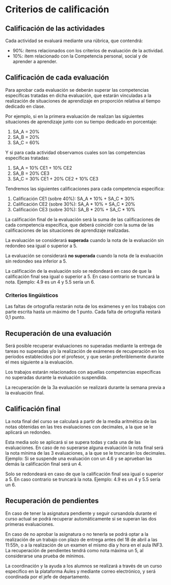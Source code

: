 # Criterios de calificación

## Calificación de las actividades

Cada actividad se evaluará mediante una rúbrica, que contendrá:

* 90%: ítems relacionados con los criterios de evaluación de la actividad.
* 10%: ítem relacionado con la Competencia personal, social y de aprender a aprender.

## Calificación de cada evaluación

Para aprobar cada evaluación se deberán superar las competencias específicas tratadas en dicha evaluación, que estarán vinculadas a la realización de situaciones de aprendizaje en proporción relativa al tiempo dedicado en clase.

Por ejemplo, si en la primera evaluación de realizan las siguientes situaciones de aprendizaje junto con su tiempo dedicado en porcentaje:

1. SA_A = 20%
2. SA_B = 20%
3. SA_C = 60%

Y si para cada actividad observamos cuales son las competencias específicas tratadas:

1. SA_A = 10% CE1 + 10% CE2
2. SA_B = 20% CE3
3. SA_C = 30% CE1 + 20% CE2 + 10% CE3

Tendremos las siguientes calificaciones para cada competencia específica:

1. Calificación CE1 (sobre 40%): SA_A * 10% + SA_C * 30%
2. Calificación CE2 (sobre 30%): SA_A * 10% + SA_C * 20%
3. Calificación CE3 (sobre 30%): SA_B * 20% + SA_C * 10%

La calificación final de la evaluación será la suma de las calificaciones de cada competencia específica, que deberá coincidir con la suma de las calificaciones de las situaciones de aprendizaje realizadas.

La evaluación se considerará **superada** cuando la nota de la evaluación sin redondeo sea igual o superior a 5.

La evaluación se considerará **no superada** cuando la nota de la evaluación sin redondeo sea inferior a 5.

La calificación de la evaluación solo se redondeará en caso de que la calificación final sea igual o superior a 5. En caso contrario se truncará la nota. Ejemplo: 4.9 es un 4 y 5.5 sería un 6.

### Criterios lingúísticos

Las faltas de ortografía restarán nota de los exámenes y en los trabajos con parte escrita hasta un máximo de 1 punto. Cada falta de ortografía restará 0,1 punto.

## Recuperación de una evaluación

Será posible recuperar evaluaciones no superadas mediante la entrega de tareas no superadas y/o la realización de exámenes de recuperación en los períodos establecidos por el profesor, y que serán preferiblemente durante el mes siguiente a la evaluación. 

Los trabajos estarán relacionados con aquellas competencias específicas no superadas durante la evaluación suspendida.

La recuperación de la 3a evaluación se realizará durante la semana previa a la evaluación final.

## Calificación final
La nota final del curso se calculará a partir de la media aritmética de las notas obtenidas en las tres evaluaciones con decimales, a la que se le aplicará un redondeo.

Esta media solo se aplicará si se supera todas y cada una de las evaluaciones. En caso de no superarse alguna evaluación la nota final será la nota mínima de las 3 evaluaciones, a la que se le truncarán los decimales. Ejemplo: Si se suspende una evaluación con un 4.6 y se aprueban las demás la calificación final será un 4.

Solo se redondeará en caso de que la calificación final sea igual o superior a 5. En caso contrario se truncará la nota. Ejemplo: 4.9 es un 4 y  5.5 sería un 6.

## Recuperación de pendientes
En caso de tener la asignatura pendiente y seguir cursandola durante el curso actual se podrá recuperar automáticamente si se superan las dos primeras evaluaciones.

En caso de no aprobar la asignatura o no tenerla se podrá optar a la realización de un trabajo con plazo de entrega antes del 18 de abril a las 11:55h, o a la realización de un examen el mismo día y hora en el aula INF3. La recuperación de pendientes tendrá como nota máxima un 5, al considerarse una prueba de mínimos.

La coordinación y la ayuda a los alumnos se realizará a través de un curso específico en la plataforma Aules y mediante correo electrónico, y será coordinada por el jefe de departamento.

